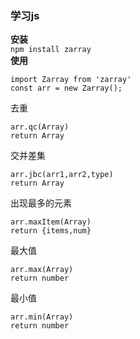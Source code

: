 ### 学习js   
**安装**   
`npm install zarray`   
**使用**
    
``` 
import Zarray from 'zarray'   
const arr = new Zarray();
```  
去重
```
arr.qc(Array)
return Array
```
交并差集
```
arr.jbc(arr1,arr2,type)
return Array
```
出现最多的元素
```
arr.maxItem(Array)
return {items,num}
```
最大值
 ```
 arr.max(Array) 
 return number 
 ``` 
最小值
```
arr.min(Array)
return number
```

